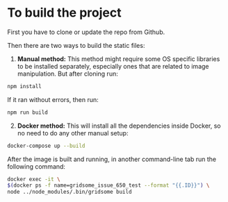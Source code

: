 # To build the project

First you have to clone or update the repo from Github.

Then there are two ways to build the static files:

1. **Manual method:** This method might require some OS specific libraries to be installed separately, especially ones that are related to image manipulation. But after cloning run:
```sh
npm install
```
If it ran without errors, then run:
```sh
npm run build
```

2. **Docker method:** This will install all the dependencies inside Docker, so no need to do any other manual setup:
```sh
docker-compose up --build
```
After the image is built and running, in another command-line tab run the following command:
```sh
docker exec -it \
$(docker ps -f name=gridsome_issue_650_test --format "{{.ID}}") \
node ../node_modules/.bin/gridsome build
```
